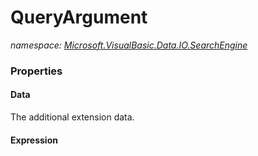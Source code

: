 ﻿# QueryArgument
_namespace: <a href="#" onClick="load('/docs/Microsoft.VisualBasic.Data.IO.SearchEngine/index.md')">Microsoft.VisualBasic.Data.IO.SearchEngine</a>_






### Properties

#### Data
The additional extension data.
#### Expression

